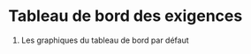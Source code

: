 
# Tableau de bord des exigences

1. Les graphiques du tableau de bord par défaut
<!--stackedit_data:
eyJoaXN0b3J5IjpbNzU4NjMwOTUxLDE4Nzg3MDI1MzhdfQ==
-->